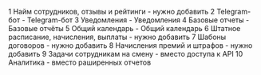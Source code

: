 1	Найм сотрудников, отзывы и рейтинги             - нужно добавить
2	Telegram-бот                                    - Telegram-бот
3	Уведомления                                     - Уведомления
4	Базовые отчеты                                  - Базовые отчёты
5	Общий календарь                                 - Общий календарь
6	Штатное расписание, начисления, выплаты         - нужно добавить
7	Шабоны договоров                                - нужно добавить
8	Начисления премий и штрафов                     - нужно добавить
9	Задачи сотрудникам на смену                     - вместо доступа к API
10	Аналитика                                       - вместо раширенных отчетов
